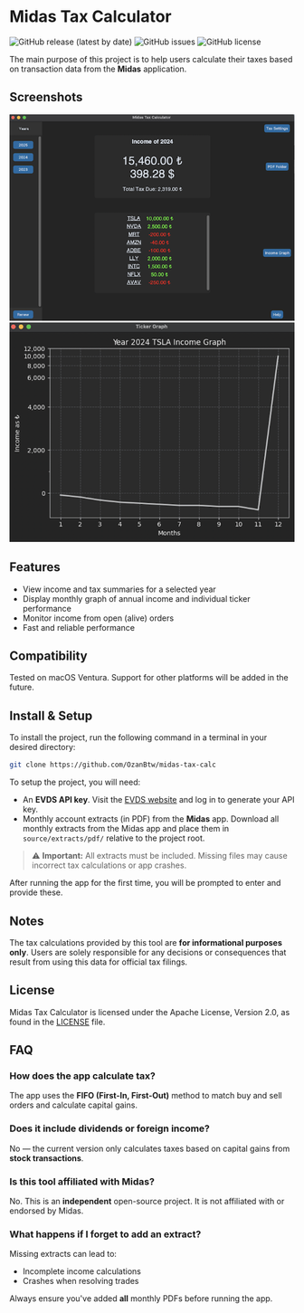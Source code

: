# Midas Tax Calculator

![GitHub release (latest by date)](https://img.shields.io/github/v/release/OzanBtw/midas-tax-calc)
![GitHub issues](https://img.shields.io/github/issues/OzanBtw/midas-tax-calc)
![GitHub license](https://img.shields.io/github/license/OzanBtw/midas-tax-calc?style=flat)

The main purpose of this project is to help users calculate their taxes based on transaction data from the **Midas** application.

## Screenshots

![Screenshot 1](./source/screenshots/screen_1.png)
![Screenshot 2](./source/screenshots/screen_2.png)



## Features

- View income and tax summaries for a selected year
- Display monthly graph of annual income and individual ticker performance
- Monitor income from open (alive) orders
- Fast and reliable performance

## Compatibility
Tested on macOS Ventura. Support for other platforms will be added in the future.

## Install & Setup
To install the project, run the following command in a terminal in your desired directory:

```bash
git clone https://github.com/OzanBtw/midas-tax-calc
```

To setup the project, you will need:

- An **EVDS API key**. Visit the [EVDS website](https://evds2.tcmb.gov.tr/) and log in to generate your API key.
- Monthly account extracts (in PDF) from the **Midas** app. Download all monthly extracts from the Midas app and place them in `source/extracts/pdf/` relative to the project root. 
> ⚠️ **Important:** All extracts must be included. Missing files may cause incorrect tax calculations or app crashes.

After running the app for the first time, you will be prompted to enter and provide these.

## Notes

The tax calculations provided by this tool are **for informational purposes only**. Users are solely responsible for any decisions or consequences that result from using this data for official tax filings.


## License

Midas Tax Calculator is licensed under the Apache License, Version 2.0, as found in the [LICENSE](https://github.com/OzanBtw/midas-tax-calc/blob/main/LICENSE) file.



## FAQ

### How does the app calculate tax?
The app uses the **FIFO (First-In, First-Out)** method to match buy and sell orders and calculate capital gains.

### Does it include dividends or foreign income?
No — the current version only calculates taxes based on capital gains from **stock transactions**.


### Is this tool affiliated with Midas?
No. This is an **independent** open-source project. It is not affiliated with or endorsed by Midas.


### What happens if I forget to add an extract?
Missing extracts can lead to:
- Incomplete income calculations
- Crashes when resolving trades

Always ensure you've added **all** monthly PDFs before running the app.



